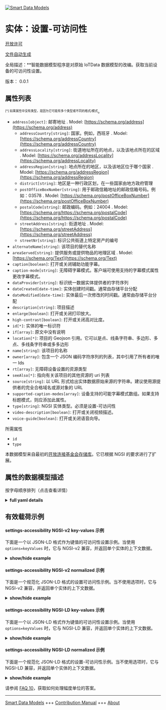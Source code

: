 <!-- 10-Header -->    
[![Smart Data Models](https://smartdatamodels.org/wp-content/uploads/2022/01/SmartDataModels_logo.png "Logo")](https://smartdatamodels.org)    
实体：设置-可访问性    
==========<!-- /10-Header -->    
<!-- 15-License -->    
[开放许可](https://github.com/smart-data-models//dataModel.OCF/blob/master/settings-accessibility/LICENSE.md)    
[文件自动生成](https://docs.google.com/presentation/d/e/2PACX-1vTs-Ng5dIAwkg91oTTUdt8ua7woBXhPnwavZ0FxgR8BsAI_Ek3C5q97Nd94HS8KhP-r_quD4H0fgyt3/pub?start=false&loop=false&delayms=3000#slide=id.gb715ace035_0_60)    
<!-- /15-License -->    
<!-- 20-Description -->    
全局描述：**智能数据模型程序是对原始 IoTData 数据模型的改编。获取当前设备的可访问性设置。    
版本： 0.0.1    
<!-- /20-Description -->    
<!-- 30-PropertiesList -->    
## 属性列表    
<sup><sub>[*] 如果属性中没有类型，是因为它可能有多个类型或不同的格式/模式</sub></sup>。    
- `address[object]`: 邮寄地址  . Model: [https://schema.org/address](https://schema.org/address)	- `addressCountry[string]`: 国家。例如，西班牙  . Model: [https://schema.org/addressCountry](https://schema.org/addressCountry)    
	- `addressLocality[string]`: 街道地址所在的地点，以及该地点所在的区域  . Model: [https://schema.org/addressLocality](https://schema.org/addressLocality)    
	- `addressRegion[string]`: 地点所在的地区，以及该地区位于哪个国家  . Model: [https://schema.org/addressRegion](https://schema.org/addressRegion)    
	- `district[string]`: 地区是一种行政区划，在一些国家由地方政府管理      
	- `postOfficeBoxNumber[string]`: 用于邮政信箱地址的邮政信箱号码。例如：03578  . Model: [https://schema.org/postOfficeBoxNumber](https://schema.org/postOfficeBoxNumber)    
	- `postalCode[string]`: 邮政编码。例如：24004  . Model: [https://schema.org/https://schema.org/postalCode](https://schema.org/https://schema.org/postalCode)    
	- `streetAddress[string]`: 街道地址  . Model: [https://schema.org/streetAddress](https://schema.org/streetAddress)    
	- `streetNr[string]`: 标识公共街道上特定房产的编号      
- `alternateName[string]`: 该项目的替代名称  - `areaServed[string]`: 提供服务或提供物品的地理区域  . Model: [https://schema.org/Text](https://schema.org/Text)- `caption[boolean]`: 打开或关闭辅助功能字幕。  - `caption-mode[string]`: 无障碍字幕模式。客户端可使用支持的字幕模式属性更改字幕模式。  - `dataProvider[string]`: 标识统一数据实体提供者的字符序列  - `dateCreated[date-time]`: 实体创建时间戳。通常由存储平台分配  - `dateModified[date-time]`: 实体最后一次修改的时间戳。通常由存储平台分配  - `description[string]`: 项目描述  - `enlarge[boolean]`: 打开或关闭打印放大。  - `high-contrast[boolean]`: 打开或关闭高对比度。  - `id[*]`: 实体的唯一标识符  - `if[array]`: 原文中没有说明  - `location[*]`: 项目的 Geojson 引用。它可以是点、线条字符串、多边形、多点、多线条字符串或多多边形  - `name[string]`: 该项目的名称  - `owner[array]`: 包含一个 JSON 编码字符序列的列表，其中引用了所有者的唯一 Ids  - `rt[array]`: 无障碍设备设置的资源类型  - `seeAlso[*]`: 指向有关该项目的其他资源的 uri 列表  - `source[string]`: 以 URL 形式给出实体数据原始来源的字符串。建议使用源提供者的完全合格域名或源对象的 URL  - `supported-caption-modes[array]`: 设备支持的可能字幕模式数组。如果支持标题模式，则应添加此属性。  - `type[string]`: NGSI 实体类型。必须是设置-可访问性  - `video-description[boolean]`: 打开或关闭视频描述。  - `voice-guide[boolean]`: 打开或关闭语音向导。  <!-- /30-PropertiesList -->    
<!-- 35-RequiredProperties -->    
所需属性    
- `id`  - `type`  <!-- /35-RequiredProperties -->    
<!-- 40-RequiredProperties -->    
本数据模型来自最初的[开放连接基金会存储库](https://github.com/openconnectivityfoundation/IoTDataModels)。它已根据 NGSI 的要求进行了扩展。    
<!-- /40-RequiredProperties -->    
<!-- 50-DataModelHeader -->    
## 属性的数据模型描述    
按字母顺序排列（点击查看详情）    
<!-- /50-DataModelHeader -->    
<!-- 60-ModelYaml -->    
<details><summary><strong>full yaml details</strong></summary>      
```yaml    
settings-accessibility:      
  description: Smart Data Models Program adaptation of the original IoTData data Models. Gets current device accessibility settings.      
  properties:      
    address:      
      description: The mailing address      
      properties:      
        addressCountry:      
          description: 'The country. For example, Spain'      
          type: string      
          x-ngsi:      
            model: https://schema.org/addressCountry      
            type: Property      
        addressLocality:      
          description: 'The locality in which the street address is, and which is in the region'      
          type: string      
          x-ngsi:      
            model: https://schema.org/addressLocality      
            type: Property      
        addressRegion:      
          description: 'The region in which the locality is, and which is in the country'      
          type: string      
          x-ngsi:      
            model: https://schema.org/addressRegion      
            type: Property      
        district:      
          description: 'A district is a type of administrative division that, in some countries, is managed by the local government'      
          type: string      
          x-ngsi:      
            type: Property      
        postOfficeBoxNumber:      
          description: 'The post office box number for PO box addresses. For example, 03578'      
          type: string      
          x-ngsi:      
            model: https://schema.org/postOfficeBoxNumber      
            type: Property      
        postalCode:      
          description: 'The postal code. For example, 24004'      
          type: string      
          x-ngsi:      
            model: https://schema.org/https://schema.org/postalCode      
            type: Property      
        streetAddress:      
          description: The street address      
          type: string      
          x-ngsi:      
            model: https://schema.org/streetAddress      
            type: Property      
        streetNr:      
          description: Number identifying a specific property on a public street      
          type: string      
          x-ngsi:      
            type: Property      
      type: object      
      x-ngsi:      
        model: https://schema.org/address      
        type: Property      
    alternateName:      
      description: An alternative name for this item      
      type: string      
      x-ngsi:      
        type: Property      
    areaServed:      
      description: The geographic area where a service or offered item is provided      
      type: string      
      x-ngsi:      
        model: https://schema.org/Text      
        type: Property      
    caption:      
      description: Turns on or off accessibility caption.      
      type: boolean      
      x-ngsi:      
        type: Property      
    caption-mode:      
      description: Accessibility Caption Mode. Client can change caption-mode using supported-caption-modes property.      
      type: string      
      x-ngsi:      
        type: Property      
    dataProvider:      
      description: A sequence of characters identifying the provider of the harmonised data entity      
      type: string      
      x-ngsi:      
        type: Property      
    dateCreated:      
      description: Entity creation timestamp. This will usually be allocated by the storage platform      
      format: date-time      
      type: string      
      x-ngsi:      
        type: Property      
    dateModified:      
      description: Timestamp of the last modification of the entity. This will usually be allocated by the storage platform      
      format: date-time      
      type: string      
      x-ngsi:      
        type: Property      
    description:      
      description: A description of this item      
      type: string      
      x-ngsi:      
        type: Property      
    enlarge:      
      description: Turns on or off print enlargement.      
      type: boolean      
      x-ngsi:      
        type: Property      
    high-contrast:      
      description: Turns on or off high contrast.      
      type: boolean      
      x-ngsi:      
        type: Property      
    id:      
      anyOf:      
        - description: Identifier format of any NGSI entity      
          maxLength: 256      
          minLength: 1      
          pattern: ^[\w\-\.\{\}\$\+\*\[\]`|~^@!,:\\]+$      
          type: string      
          x-ngsi:      
            type: Property      
        - description: Identifier format of any NGSI entity      
          format: uri      
          type: string      
          x-ngsi:      
            type: Property      
      description: Unique identifier of the entity      
      x-ngsi:      
        type: Property      
    if:      
      description: No description is available in the original      
      items:      
        enum:      
          - oic.if.rw      
          - oic.if.baseline      
        type: string      
      minItems: 1      
      readOnly: true      
      type: array      
      uniqueItems: true      
      x-ngsi:      
        type: Property      
    location:      
      description: 'Geojson reference to the item. It can be Point, LineString, Polygon, MultiPoint, MultiLineString or MultiPolygon'      
      oneOf:      
        - description: Geojson reference to the item. Point      
          properties:      
            bbox:      
              items:      
                type: number      
              minItems: 4      
              type: array      
            coordinates:      
              items:      
                type: number      
              minItems: 2      
              type: array      
            type:      
              enum:      
                - Point      
              type: string      
          required:      
            - type      
            - coordinates      
          title: GeoJSON Point      
          type: object      
          x-ngsi:      
            type: GeoProperty      
        - description: Geojson reference to the item. LineString      
          properties:      
            bbox:      
              items:      
                type: number      
              minItems: 4      
              type: array      
            coordinates:      
              items:      
                items:      
                  type: number      
                minItems: 2      
                type: array      
              minItems: 2      
              type: array      
            type:      
              enum:      
                - LineString      
              type: string      
          required:      
            - type      
            - coordinates      
          title: GeoJSON LineString      
          type: object      
          x-ngsi:      
            type: GeoProperty      
        - description: Geojson reference to the item. Polygon      
          properties:      
            bbox:      
              items:      
                type: number      
              minItems: 4      
              type: array      
            coordinates:      
              items:      
                items:      
                  items:      
                    type: number      
                  minItems: 2      
                  type: array      
                minItems: 4      
                type: array      
              type: array      
            type:      
              enum:      
                - Polygon      
              type: string      
          required:      
            - type      
            - coordinates      
          title: GeoJSON Polygon      
          type: object      
          x-ngsi:      
            type: GeoProperty      
        - description: Geojson reference to the item. MultiPoint      
          properties:      
            bbox:      
              items:      
                type: number      
              minItems: 4      
              type: array      
            coordinates:      
              items:      
                items:      
                  type: number      
                minItems: 2      
                type: array      
              type: array      
            type:      
              enum:      
                - MultiPoint      
              type: string      
          required:      
            - type      
            - coordinates      
          title: GeoJSON MultiPoint      
          type: object      
          x-ngsi:      
            type: GeoProperty      
        - description: Geojson reference to the item. MultiLineString      
          properties:      
            bbox:      
              items:      
                type: number      
              minItems: 4      
              type: array      
            coordinates:      
              items:      
                items:      
                  items:      
                    type: number      
                  minItems: 2      
                  type: array      
                minItems: 2      
                type: array      
              type: array      
            type:      
              enum:      
                - MultiLineString      
              type: string      
          required:      
            - type      
            - coordinates      
          title: GeoJSON MultiLineString      
          type: object      
          x-ngsi:      
            type: GeoProperty      
        - description: Geojson reference to the item. MultiLineString      
          properties:      
            bbox:      
              items:      
                type: number      
              minItems: 4      
              type: array      
            coordinates:      
              items:      
                items:      
                  items:      
                    items:      
                      type: number      
                    minItems: 2      
                    type: array      
                  minItems: 4      
                  type: array      
                type: array      
              type: array      
            type:      
              enum:      
                - MultiPolygon      
              type: string      
          required:      
            - type      
            - coordinates      
          title: GeoJSON MultiPolygon      
          type: object      
          x-ngsi:      
            type: GeoProperty      
      x-ngsi:      
        type: GeoProperty      
    name:      
      description: The name of this item      
      type: string      
      x-ngsi:      
        type: Property      
    owner:      
      description: A List containing a JSON encoded sequence of characters referencing the unique Ids of the owner(s)      
      items:      
        anyOf:      
          - description: Identifier format of any NGSI entity      
            maxLength: 256      
            minLength: 1      
            pattern: ^[\w\-\.\{\}\$\+\*\[\]`|~^@!,:\\]+$      
            type: string      
            x-ngsi:      
              type: Property      
          - description: Identifier format of any NGSI entity      
            format: uri      
            type: string      
            x-ngsi:      
              type: Property      
        description: Unique identifier of the entity      
        x-ngsi:      
          type: Property      
      type: array      
      x-ngsi:      
        type: Property      
    rt:      
      description: The Resource Type of Device Settings for accessibility      
      items:      
        enum:      
          - oic.r.settings.accessibility      
        type: string      
      minItems: 1      
      readOnly: true      
      type: array      
      uniqueItems: true      
      x-ngsi:      
        type: Property      
    seeAlso:      
      description: list of uri pointing to additional resources about the item      
      oneOf:      
        - items:      
            format: uri      
            type: string      
          minItems: 1      
          type: array      
        - format: uri      
          type: string      
      x-ngsi:      
        type: Property      
    source:      
      description: 'A sequence of characters giving the original source of the entity data as a URL. Recommended to be the fully qualified domain name of the source provider, or the URL to the source object'      
      type: string      
      x-ngsi:      
        type: Property      
    supported-caption-modes:      
      description: The array of possible caption modes the device supports. This property should be added if caption-mode is supported.      
      items:      
        type: string      
      minItems: 1      
      readOnly: true      
      type: array      
      x-ngsi:      
        type: Property      
    type:      
      description: NGSI entity type. It has to be settings-accessibility      
      enum:      
        - settings-accessibility      
      type: string      
      x-ngsi:      
        type: Property      
    video-description:      
      description: Turns on or off video description.      
      type: boolean      
      x-ngsi:      
        type: Property      
    voice-guide:      
      description: Turns on or off voice guide.      
      type: boolean      
      x-ngsi:      
        type: Property      
  required:      
    - id      
    - type      
  type: object      
  x-derived-from: https://github.com/OpenInterConnect/IoTDataModels/blob/master/settings-accessibilityResURI.swagger.json      
  x-disclaimer: 'Redistribution and use in source and binary forms, with or without modification, are permitted  provided that the license conditions are met. Copyleft (c) 2022 Contributors to Smart Data Models Program'      
  x-license-url: https://github.com/smart-data-models/dataModel.OCF/blob/master/settings-accessibility/LICENSE.md      
  x-model-schema: https://smart-data-models.github.io/dataModel.IoTDataModels/settings-accessibility/schema.json      
  x-model-tags: OCF      
  x-version: 0.0.1      
```    
</details>      
<!-- /60-ModelYaml -->    
<!-- 70-MiddleNotes -->    
<!-- /70-MiddleNotes -->    
<!-- 80-Examples -->    
## 有效载荷示例    
#### settings-accessibility NGSI-v2 key-values 示例    
下面是一个以 JSON-LD 格式作为键值的可访问性设置示例。当使用 `options=keyValues` 时，它与 NGSI-v2 兼容，并返回单个实体的上下文数据。    
<details><summary><strong>show/hide example</strong></summary>      
```json  
{  
  "id": "urn:ngsi-ld:settings-accessibility:id:UYNP:54359209",  
  "dateCreated": "1999-03-01T07:36:19Z",  
  "dateModified": "1971-10-23T22:48:05Z",  
  "source": "Positive people government measure. Open though window fund happy dinner political. School full",  
  "name": "Thousand allow senior third condition lay. Group success floor foot. Friend expert check ability bar at. Wife lead cover by talk head before.",  
  "alternateName": "Mr represent yeah believe me you responsibility. Bill record com",  
  "description": "Difficult little despite foot. First race maintain be road seem test investment.",  
  "dataProvider": "Court five fine community together next entire. Somebody force century hot ",  
  "owner": [  
    "urn:ngsi-ld:settings-accessibility:items:EXWB:77961969",  
    "urn:ngsi-ld:settings-accessibility:items:BXLI:79322410"  
  ],  
  "seeAlso": [  
    "urn:ngsi-ld:settings-accessibility:items:DWXN:61706508"  
  ],  
  "location": {  
    "type": "Point",  
    "coordinates": [  
      -82.4260675,  
      -77.021835  
    ]  
  },  
  "address": {  
    "streetAddress": "A same interview she. Cold h",  
    "addressLocality": "Enter size line security box. C",  
    "addressRegion": "Next mouth throw believe. Possible street wrong finally. My commun",  
    "addressCountry": "Clearly character simply couple issue small tel",  
    "postalCode": "Detail office article indicate industry sister result military. Several may letter tonight hotel. So threat personal size couple way.",  
    "postOfficeBoxNumber": "Tonight television apply remember personal whether father. While standard condition economic safe decide nearly.",  
    "streetNr": "Lose between that peace site. Another condition stage product control month.",  
    "district": "Record move society charge wall. Area degree budget. West according late."  
  },  
  "areaServed": "Avoid civil c",  
  "rt": [  
    "oic.r.settings.accessibility"  
  ],  
  "if": [  
    "oic.if.baseline"  
  ],  
  "voice-guide": false,  
  "video-description": false,  
  "caption": false,  
  "caption-mode": "Serve analysis ahead space challenge at resource. Century city wide policy order. Almost can mo",  
  "supported-caption-modes": [  
    "Since attack stuff force lay eight class end."  
  ],  
  "high-contrast": true,  
  "enlarge": false,  
  "type": "settings-accessibility"  
}  
```  
</details>    
#### settings-accessibility NGSI-v2 normalized 示例    
下面是一个规范化 JSON-LD 格式的设置可访问性示例。当不使用选项时，它与 NGSI-v2 兼容，并返回单个实体的上下文数据。    
<details><summary><strong>show/hide example</strong></summary>      
```json  
{  
  "id": "urn:ngsi-ld:settings-accessibility:id:UYNP:54359209",  
  "dateCreated": {  
    "type": "DateTime",  
    "value": "1999-03-01T07:36:19Z"  
  },  
  "dateModified": {  
    "type": "DateTime",  
    "value": "1971-10-23T22:48:05Z"  
  },  
  "source": {  
    "type": "Text",  
    "value": "Positive people government measure. Open though window fund happy dinner political. School full"  
  },  
  "name": {  
    "type": "Text",  
    "value": "Thousand allow senior third condition lay. Group success floor foot. Friend expert check ability bar at. Wife lead cover by talk head before."  
  },  
  "alternateName": {  
    "type": "Text",  
    "value": "Mr represent yeah believe me you responsibility. Bill record com"  
  },  
  "description": {  
    "type": "Text",  
    "value": "Difficult little despite foot. First race maintain be road seem test investment."  
  },  
  "dataProvider": {  
    "type": "Text",  
    "value": "Court five fine community together next entire. Somebody force century hot "  
  },  
  "owner": {  
    "type": "StructuredValue",  
    "value": [  
      "urn:ngsi-ld:settings-accessibility:items:EXWB:77961969",  
      "urn:ngsi-ld:settings-accessibility:items:BXLI:79322410"  
    ]  
  },  
  "seeAlso": {  
    "type": "StructuredValue",  
    "value": [  
      "urn:ngsi-ld:settings-accessibility:items:DWXN:61706508"  
    ]  
  },  
  "location": {  
    "type": "geo:json",  
    "value": {  
      "type": "Point",  
      "coordinates": [  
        -82.4260675,  
        -77.021835  
      ]  
    }  
  },  
  "address": {  
    "type": "StructuredValue",  
    "value": {  
      "streetAddress": "A same interview she. Cold h",  
      "addressLocality": "Enter size line security box. C",  
      "addressRegion": "Next mouth throw believe. Possible street wrong finally. My commun",  
      "addressCountry": "Clearly character simply couple issue small tel",  
      "postalCode": "Detail office article indicate industry sister result military. Several may letter tonight hotel. So threat personal size couple way.",  
      "postOfficeBoxNumber": "Tonight television apply remember personal whether father. While standard condition economic safe decide nearly.",  
      "streetNr": "Lose between that peace site. Another condition stage product control month.",  
      "district": "Record move society charge wall. Area degree budget. West according late."  
    }  
  },  
  "areaServed": {  
    "type": "Text",  
    "value": "Avoid civil c"  
  },  
  "rt": {  
    "type": "StructuredValue",  
    "value": [  
      "oic.r.settings.accessibility"  
    ]  
  },  
  "if": {  
    "type": "StructuredValue",  
    "value": [  
      "oic.if.baseline"  
    ]  
  },  
  "voice-guide": {  
    "type": "Boolean",  
    "value": false  
  },  
  "video-description": {  
    "type": "Boolean",  
    "value": false  
  },  
  "caption": {  
    "type": "Boolean",  
    "value": false  
  },  
  "caption-mode": {  
    "type": "Text",  
    "value": "Serve analysis ahead space challenge at resource. Century city wide policy order. Almost can mo"  
  },  
  "supported-caption-modes": {  
    "type": "StructuredValue",  
    "value": [  
      "Since attack stuff force lay eight class end."  
    ]  
  },  
  "high-contrast": {  
    "type": "Boolean",  
    "value": true  
  },  
  "enlarge": {  
    "type": "Boolean",  
    "value": false  
  },  
  "type": "settings-accessibility"  
}  
```  
</details>    
#### settings-accessibility NGSI-LD key-values 示例    
下面是一个以 JSON-LD 格式作为键值的可访问性设置示例。当使用 `options=keyValues` 时，它与 NGSI-LD 兼容，并返回单个实体的上下文数据。    
<details><summary><strong>show/hide example</strong></summary>      
```json  
{  
  "id": "urn:ngsi-ld:settings-accessibility:id:UYNP:54359209",  
  "dateCreated": "1999-03-01T07:36:19Z",  
  "dateModified": "1971-10-23T22:48:05Z",  
  "source": "Positive people government measure. Open though window fund happy dinner political. School full",  
  "name": "Thousand allow senior third condition lay. Group success floor foot. Friend expert check ability bar at. Wife lead cover by talk head before.",  
  "alternateName": "Mr represent yeah believe me you responsibility. Bill record com",  
  "description": "Difficult little despite foot. First race maintain be road seem test investment.",  
  "dataProvider": "Court five fine community together next entire. Somebody force century hot ",  
  "owner": [  
    "urn:ngsi-ld:settings-accessibility:items:EXWB:77961969",  
    "urn:ngsi-ld:settings-accessibility:items:BXLI:79322410"  
  ],  
  "seeAlso": [  
    "urn:ngsi-ld:settings-accessibility:items:DWXN:61706508"  
  ],  
  "location": {  
    "type": "Point",  
    "coordinates": [  
      -82.4260675,  
      -77.021835  
    ]  
  },  
  "address": {  
    "streetAddress": "A same interview she. Cold h",  
    "addressLocality": "Enter size line security box. C",  
    "addressRegion": "Next mouth throw believe. Possible street wrong finally. My commun",  
    "addressCountry": "Clearly character simply couple issue small tel",  
    "postalCode": "Detail office article indicate industry sister result military. Several may letter tonight hotel. So threat personal size couple way.",  
    "postOfficeBoxNumber": "Tonight television apply remember personal whether father. While standard condition economic safe decide nearly.",  
    "streetNr": "Lose between that peace site. Another condition stage product control month.",  
    "district": "Record move society charge wall. Area degree budget. West according late."  
  },  
  "areaServed": "Avoid civil c",  
  "rt": [  
    "oic.r.settings.accessibility"  
  ],  
  "if": [  
    "oic.if.baseline"  
  ],  
  "voice-guide": false,  
  "video-description": false,  
  "caption": false,  
  "caption-mode": "Serve analysis ahead space challenge at resource. Century city wide policy order. Almost can mo",  
  "supported-caption-modes": [  
    "Since attack stuff force lay eight class end."  
  ],  
  "high-contrast": true,  
  "enlarge": false,  
  "type": "settings-accessibility",  
  "@context": [  
    "https://smartdatamodels.org/context.jsonld"  
  ]  
}  
```  
</details>    
#### settings-accessibility NGSI-LD normalized 示例    
下面是一个规范化 JSON-LD 格式的设置-可访问性示例。当不使用选项时，它与 NGSI-LD 兼容，并返回单个实体的上下文数据。    
<details><summary><strong>show/hide example</strong></summary>      
```json  
{  
    "id": "urn:ngsi-ld:settings-accessibility:id:UYNP:54359209",  
    "dateCreated": {  
        "type": "Property",  
        "value": {  
            "@type": "DateTime",  
            "@value": "1999-03-01T07:36:19Z"  
        }  
    },  
    "dateModified": {  
        "type": "Property",  
        "value": {  
            "@type": "DateTime",  
            "@value": "1971-10-23T22:48:05Z"  
        }  
    },  
    "source": {  
        "type": "Property",  
        "value": "Positive people government measure. Open though window fund happy dinner political. School full"  
    },  
    "name": {  
        "type": "Property",  
        "value": "Thousand allow senior third condition lay. Group success floor foot. Friend expert check ability bar at. Wife lead cover by talk head before."  
    },  
    "alternateName": {  
        "type": "Property",  
        "value": "Mr represent yeah believe me you responsibility. Bill record com"  
    },  
    "description": {  
        "type": "Property",  
        "value": "Difficult little despite foot. First race maintain be road seem test investment."  
    },  
    "dataProvider": {  
        "type": "Property",  
        "value": "Court five fine community together next entire. Somebody force century hot "  
    },  
    "owner": {  
        "type": "Property",  
        "value": [  
            "urn:ngsi-ld:settings-accessibility:items:EXWB:77961969",  
            "urn:ngsi-ld:settings-accessibility:items:BXLI:79322410"  
        ]  
    },  
    "seeAlso": {  
        "type": "Property",  
        "value": [  
            "urn:ngsi-ld:settings-accessibility:items:DWXN:61706508"  
        ]  
    },  
    "location": {  
        "type": "GeoProperty",  
        "value": {  
            "type": "Point",  
            "coordinates": [  
                -82.4260675,  
                -77.021835  
            ]  
        }  
    },  
    "address": {  
        "type": "Property",  
        "value": {  
            "streetAddress": "A same interview she. Cold h",  
            "addressLocality": "Enter size line security box. C",  
            "addressRegion": "Next mouth throw believe. Possible street wrong finally. My commun",  
            "addressCountry": "Clearly character simply couple issue small tel",  
            "postalCode": "Detail office article indicate industry sister result military. Several may letter tonight hotel. So threat personal size couple way.",  
            "postOfficeBoxNumber": "Tonight television apply remember personal whether father. While standard condition economic safe decide nearly.",  
            "streetNr": "Lose between that peace site. Another condition stage product control month.",  
            "district": "Record move society charge wall. Area degree budget. West according late."  
        }  
    },  
    "areaServed": {  
        "type": "Property",  
        "value": "Avoid civil c"  
    },  
    "rt": {  
        "type": "Property",  
        "value": [  
            "oic.r.settings.accessibility"  
        ]  
    },  
    "if": {  
        "type": "Property",  
        "value": [  
            "oic.if.baseline"  
        ]  
    },  
    "voice-guide": {  
        "type": "Property",  
        "value": false  
    },  
    "video-description": {  
        "type": "Property",  
        "value": false  
    },  
    "caption": {  
        "type": "Property",  
        "value": false  
    },  
    "caption-mode": {  
        "type": "Property",  
        "value": "Serve analysis ahead space challenge at resource. Century city wide policy order. Almost can mo"  
    },  
    "supported-caption-modes": {  
        "type": "Property",  
        "value": [  
            "Since attack stuff force lay eight class end."  
        ]  
    },  
    "high-contrast": {  
        "type": "Property",  
        "value": true  
    },  
    "enlarge": {  
        "type": "Property",  
        "value": false  
    },  
    "type": "settings-accessibility",  
    "@context": [  
        "https://smartdatamodels.org/context.jsonld"  
    ]  
}  
```  
</details><!-- /80-Examples -->    
<!-- 90-FooterNotes -->    
<!-- /90-FooterNotes -->    
<!-- 95-Units -->    
请参阅 [FAQ 10](https://smartdatamodels.org/index.php/faqs/)，获取如何处理幅度单位的答案。    
<!-- /95-Units -->    
<!-- 97-LastFooter -->    
---    
[Smart Data Models](https://smartdatamodels.org) +++ [Contribution Manual](https://bit.ly/contribution_manual) +++ [About](https://bit.ly/Introduction_SDM)<!-- /97-LastFooter -->    
